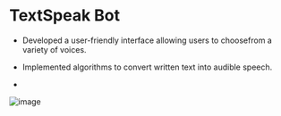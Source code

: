 # TextSpeak Bot

- Developed a user-friendly interface allowing users to choosefrom a variety of voices.
  
- Implemented algorithms to convert written text into audible speech.
- 

![image](https://github.com/nishakuvalekar25/text-to-speech-converter/assets/121301819/f1493108-17c6-4663-a97c-9dab6709f79b)

